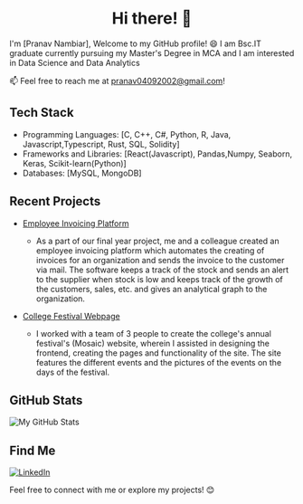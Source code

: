 <p><h1 align="center"> Hi there! 👋</h1></p>
I'm [Pranav Nambiar], Welcome to my GitHub profile! 😄
I am Bsc.IT graduate currently pursuing my Master's Degree in MCA and I am interested in Data Science and Data Analytics

📫 Feel free to reach me at [pranav04092002@gmail.com](mailto:pranav04092002@gmail.com)!

## Tech Stack

- Programming Languages: [C, C++, C#, Python, R, Java, Javascript,Typescript, Rust, SQL, Solidity]
- Frameworks and Libraries: [React(Javascript), Pandas,Numpy, Seaborn, Keras, Scikit-learn(Python)]
- Databases: [MySQL, MongoDB]

## Recent Projects

- [Employee Invoicing Platform](https://employee-invoice.vercel.app/)
  - As a part of our final year project, me and a colleague created
  an employee invoicing platform which automates the creating
  of invoices for an organization and sends the invoice to the
  customer via mail. The software keeps a track of the stock
  and sends an alert to the supplier when stock is low and keeps
  track of the growth of the customers, sales, etc. and gives an
  analytical graph to the organization.

- [College Festival Webpage](https://www.festmosaic.in/)
  - I worked with a team of 3 people to create the college's
  annual festival's (Mosaic) website, wherein I assisted in designing the
  frontend, creating the pages and functionality of the site.
  The site features the different events and the pictures of the
  events on the days of the festival.

## GitHub Stats

![My GitHub Stats](https://github-readme-stats.vercel.app/api?username=PranavvNambiar&show_icons=true&theme=radical)

## Find Me

[![LinkedIn](https://img.shields.io/badge/LinkedIn-Pranav_Nambiar-blue)]((https://www.linkedin.com/in/pranav-nambiar-047913231/))


Feel free to connect with me or explore my projects! 😊




<!---(https://github-readme-stats.vercel.app/api?username=PranavvNambiar)](https://github.com/PranavvNambiar/github-readme-stats) --->
<!---
PranavvNambiar/PranavvNambiar is a ✨ special ✨ repository because its `README.md` (this file) appears on your GitHub profile.
You can click the Preview link to take a look at your changes.
--->

